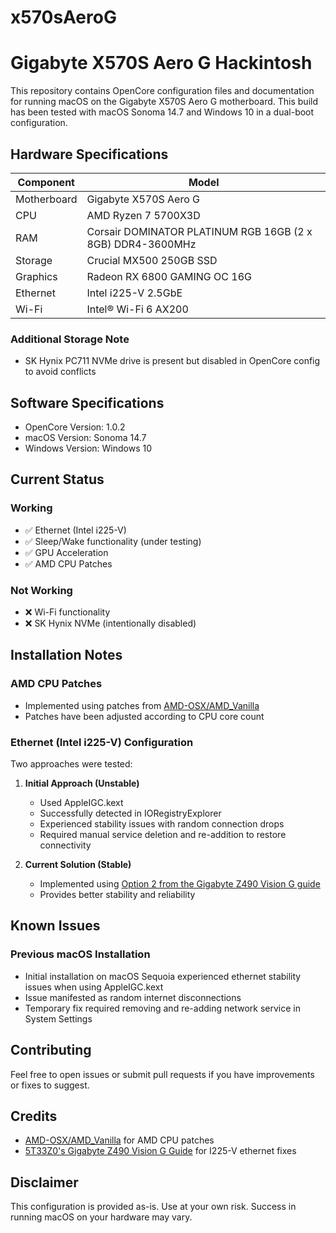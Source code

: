 # x570sAeroG
# Gigabyte X570S Aero G Hackintosh

This repository contains OpenCore configuration files and documentation for running macOS on the Gigabyte X570S Aero G motherboard. This build has been tested with macOS Sonoma 14.7 and Windows 10 in a dual-boot configuration.

## Hardware Specifications

| Component | Model |
|-----------|-------|
| Motherboard | Gigabyte X570S Aero G |
| CPU | AMD Ryzen 7 5700X3D |
| RAM | Corsair DOMINATOR PLATINUM RGB 16GB (2 x 8GB) DDR4-3600MHz |
| Storage | Crucial MX500 250GB SSD |
| Graphics | Radeon RX 6800 GAMING OC 16G |
| Ethernet | Intel i225-V 2.5GbE |
| Wi-Fi | Intel® Wi-Fi 6 AX200 |

### Additional Storage Note
- SK Hynix PC711 NVMe drive is present but disabled in OpenCore config to avoid conflicts

## Software Specifications

- OpenCore Version: 1.0.2
- macOS Version: Sonoma 14.7
- Windows Version: Windows 10

## Current Status

### Working
- ✅ Ethernet (Intel i225-V)
- ✅ Sleep/Wake functionality (under testing)
- ✅ GPU Acceleration
- ✅ AMD CPU Patches

### Not Working
- ❌ Wi-Fi functionality
- ❌ SK Hynix NVMe (intentionally disabled)

## Installation Notes

### AMD CPU Patches
- Implemented using patches from [AMD-OSX/AMD_Vanilla](https://github.com/AMD-OSX/AMD_Vanilla)
- Patches have been adjusted according to CPU core count

### Ethernet (Intel i225-V) Configuration
Two approaches were tested:

1. **Initial Approach (Unstable)**
   - Used AppleIGC.kext
   - Successfully detected in IORegistryExplorer
   - Experienced stability issues with random connection drops
   - Required manual service deletion and re-addition to restore connectivity

2. **Current Solution (Stable)**
   - Implemented using [Option 2 from the Gigabyte Z490 Vision G guide](https://github.com/5T33Z0/Gigabyte-Z490-Vision-G-Hackintosh-OpenCore/blob/main/I225-V_FIX.md#option-1-using-a-ssdt-with-corrected-header-description)
   - Provides better stability and reliability

## Known Issues

### Previous macOS Installation
- Initial installation on macOS Sequoia experienced ethernet stability issues when using AppleIGC.kext
- Issue manifested as random internet disconnections
- Temporary fix required removing and re-adding network service in System Settings

## Contributing

Feel free to open issues or submit pull requests if you have improvements or fixes to suggest.

## Credits

- [AMD-OSX/AMD_Vanilla](https://github.com/AMD-OSX/AMD_Vanilla) for AMD CPU patches
- [5T33Z0's Gigabyte Z490 Vision G Guide](https://github.com/5T33Z0/Gigabyte-Z490-Vision-G-Hackintosh-OpenCore/) for I225-V ethernet fixes

## Disclaimer

This configuration is provided as-is. Use at your own risk. Success in running macOS on your hardware may vary.
